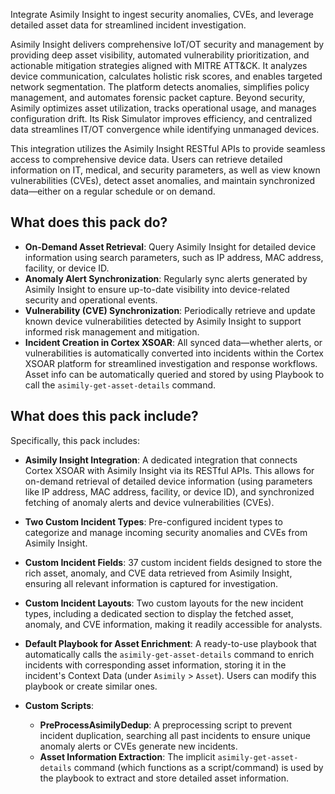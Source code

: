 Integrate Asimily Insight to ingest security anomalies, CVEs, and leverage detailed asset data for streamlined incident investigation.

Asimily Insight delivers comprehensive IoT/OT security and management by providing deep asset visibility, automated vulnerability prioritization, and actionable mitigation strategies aligned with MITRE ATT&CK. It analyzes device communication, calculates holistic risk scores, and enables targeted network segmentation. The platform detects anomalies, simplifies policy management, and automates forensic packet capture. Beyond security, Asimily optimizes asset utilization, tracks operational usage, and manages configuration drift. Its Risk Simulator improves efficiency, and centralized data streamlines IT/OT convergence while identifying unmanaged devices.

This integration utilizes the Asimily Insight RESTful APIs to provide seamless access to comprehensive device data. Users can retrieve detailed information on IT, medical, and security parameters, as well as view known vulnerabilities (CVEs), detect asset anomalies, and maintain synchronized data—either on a regular schedule or on demand.

## What does this pack do?

- **On-Demand Asset Retrieval**: Query Asimily Insight for detailed device information using search parameters, such as IP address, MAC address, facility, or device ID.
- **Anomaly Alert Synchronization**: Regularly sync alerts generated by Asimily Insight to ensure up-to-date visibility into device-related security and operational events.
- **Vulnerability (CVE) Synchronization**: Periodically retrieve and update known device vulnerabilities detected by Asimily Insight to support informed risk management and mitigation.
- **Incident Creation in Cortex XSOAR**: All synced data—whether alerts, or vulnerabilities is automatically converted into incidents within the Cortex XSOAR platform for streamlined investigation and response workflows. Asset info can be automatically queried and stored by using Playbook to call the `asimily-get-asset-details` command.

## What does this pack include?
Specifically, this pack includes:

- **Asimily Insight Integration**: A dedicated integration that connects Cortex XSOAR with Asimily Insight via its RESTful APIs. This allows for on-demand retrieval of detailed device information (using parameters like IP address, MAC address, facility, or device ID), and synchronized fetching of anomaly alerts and device vulnerabilities (CVEs).

- **Two Custom Incident Types**: Pre-configured incident types to categorize and manage incoming security anomalies and CVEs from Asimily Insight.

- **Custom Incident Fields**: 37 custom incident fields designed to store the rich asset, anomaly, and CVE data retrieved from Asimily Insight, ensuring all relevant information is captured for investigation.

- **Custom Incident Layouts**: Two custom layouts for the new incident types, including a dedicated section to display the fetched asset, anomaly, and CVE information, making it readily accessible for analysts.

- **Default Playbook for Asset Enrichment**: A ready-to-use playbook that automatically calls the `asimily-get-asset-details` command to enrich incidents with corresponding asset information, storing it in the incident's Context Data (under `Asimily` > `Asset`). Users can modify this playbook or create similar ones.

- **Custom Scripts**:

  - **PreProcessAsimilyDedup**: A preprocessing script to prevent incident duplication, searching all past incidents to ensure unique anomaly alerts or CVEs generate new incidents.
  - **Asset Information Extraction**: The implicit `asimily-get-asset-details` command (which functions as a script/command) is used by the playbook to extract and store detailed asset information.
